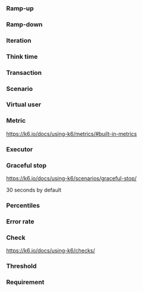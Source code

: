 

### Ramp-up

### Ramp-down

### Iteration

### Think time

### Transaction

### Scenario

### Virtual user

### Metric

https://k6.io/docs/using-k6/metrics/#built-in-metrics

### Executor

### Graceful stop

https://k6.io/docs/using-k6/scenarios/graceful-stop/

30 seconds by default

### Percentiles

### Error rate

### Check

https://k6.io/docs/using-k6/checks/

### Threshold

### Requirement

